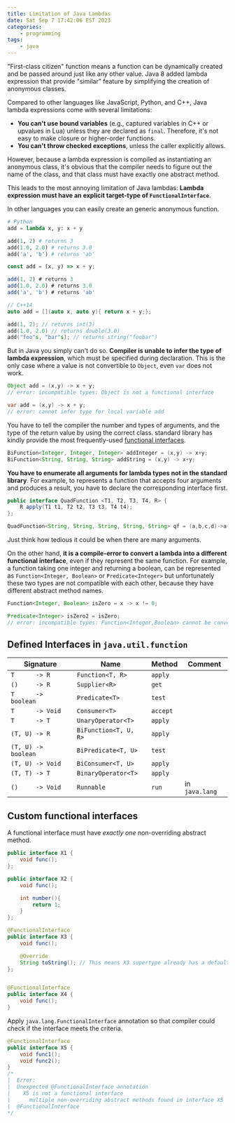 ```yaml
---
title: Limitation of Java Lambdas
date: Sat Sep 7 17:42:06 EST 2023
categories:
    - programming
tags:
    - java
---
```



"First-class citizen" function means a function can be dynamically created and be passed around just like any other value. Java 8 added lambda expression that provide  "similar" feature by simplifying the creation of anonymous classes.

Compared to other languages like JavaScript, Python, and C++, Java lambda expressions come with several limitations:

- **You can't use bound variables** (e.g., captured variables in C++ or upvalues in Lua) unless they are declared as `final`. Therefore, it's not easy to make closure or higher-order functions.
- **You can't throw checked exceptions**, unless the caller explicitly allows.

However, because a lambda expression is compiled as instantiating an anonymous class, it's obvious that the compiler needs to figure out the name of the class, and that class must have exactly one abstract method.

This leads to the most annoying limitation of Java lambdas: **Lambda expression must have an explicit target-type of `FunctionalInterface`**. 

In other languages you can easily create an generic anonymous function.

```py
# Python
add = lambda x, y: x + y 

add(1, 2) # returns 3
add(1.0, 2.0) # returns 3.0
add('a', 'b') # returns 'ab'
```

```js
const add = (x, y) => x + y;

add(1, 2) # returns 3
add(1.0, 2.0) # returns 3.0
add('a', 'b') # returns 'ab'
```

```c++
// C++14
auto add = [](auto x, auto y){ return x + y;};

add(1, 2); // returns int(3) 
add(1.0, 2.0) // returns double(3.0)
add("foo"s, "bar"s); // returns string("foobar")
```

But in Java you simply can't do so. **Compiler is unable to infer the type of lambda expression**, which must be specified during declaration. This is the only case where a value is not convertible to `Object`, even `var` does not work.

```java 
Object add = (x,y) -> x + y; 
// error: incompatible types: Object is not a functional interface

var add = (x,y) -> x + y;
// error: cannot infer type for local variable add
```

You have to tell the compiler the number and types of arguments, and the type of the return value by using the correct class. standard library has kindly provide the most frequently-used [functional interfaces](https://docs.oracle.com/javase/8/docs/api/java/util/function/package-summary.html).

```java 
BiFunction<Integer, Integer, Integer> addInteger = (x,y) -> x+y;
BiFunction<String, String, String> addString = (x,y) -> x+y; 
```

**You have to enumerate all arguments for lambda types not in the standard library**. For example, to represents a function that accepts four arguments and produces a result, you have to declare the corresponding interface first.

```java
public interface QuadFunction <T1, T2, T3, T4, R> {
    R apply(T1 t1, T2 t2, T3 t3, T4 t4);
};

QuadFunction<String, String, String, String, String> qf = (a,b,c,d)->a+b+c+d;
```

Just think how tedious it could be when there are many arguments.


On the other hand, **it is a compile-error to convert a lambda into a different functional interface**, even if they represent the same function. For example, a function taking one integer and returning a boolean, can be represented as
`Function<Integer, Boolean>` or `Predicate<Integer>` but unfortunately these two types are not compatible with each other, because they have different abstract method names.

```java 
Function<Integer, Boolean> isZero = x -> x != 0;

Predicate<Integer> isZero2 = isZero; 
// error: incompatible types: Function<Integer,Boolean> cannot be converted to  Predicate<Integer>
```

## Defined Interfaces in `java.util.function`

| Signature           | Name                  | Method   | Comment        |
| ------------------- | --------------------- | -------- | -------------- |
| `T      -> R`       | `Function<T, R>`      | `apply`  |                |
| `()     -> R`       | `Supplier<R>`         | `get`    |                |
| `T      -> boolean` | `Predicate<T>`        | `test`   |                |
| `T      -> Void`    | `Consumer<T>`         | `accept` |                |
| `T      -> T`       | `UnaryOperator<T>`    | `apply`  |                |
| `(T, U) -> R`       | `BiFunction<T, U, R>` | `apply`  |                |
| `(T, U) -> boolean` | `BiPredicate<T, U>`   | `test`   |                |
| `(T, U) -> Void`    | `BiConsumer<T, U>`    | `apply`  |                |
| `(T, T) -> T`       | `BinaryOperator<T>`   | `apply`  |                |
| `()     -> Void`    | `Runnable`            | `run`    | in `java.lang` |

## Custom functional interfaces

A functional interface must have *exactly one* non-overriding abstract method.


```java
public interface X1 {
    void func();
};

public interface X2 {
    void func();

    int number(){
        return 1;
    }
};

@FunctionalInterface
public interface X3 {
    void func();

    @Override
    String toString(); // This means X3 supertype already has a default implementation
};


@FunctionalInterface
public interface X4 {
    void func();
}
```


Apply `java.lang.FunctionalInterface` annotation so that compiler could check if the interface meets the criteria.

```java
@FunctionalInterface
public interface X5 {
    void func1();
    void func2();
} 
/*
|  Error:
|  Unexpected @FunctionalInterface annotation
|    X5 is not a functional interface
|      multiple non-overriding abstract methods found in interface X5
|  @FunctionalInterface
*/
```
